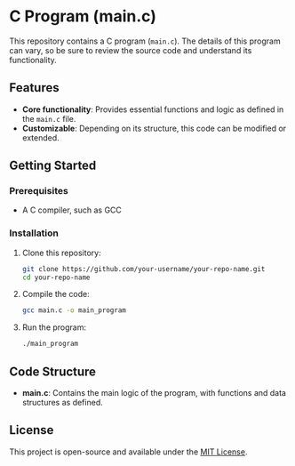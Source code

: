
# C Program (main.c)

This repository contains a C program (`main.c`). The details of this program can vary, so be sure to review the source code and understand its functionality.

## Features

- **Core functionality**: Provides essential functions and logic as defined in the `main.c` file.
- **Customizable**: Depending on its structure, this code can be modified or extended.

## Getting Started

### Prerequisites

- A C compiler, such as GCC

### Installation

1. Clone this repository:
   ```bash
   git clone https://github.com/your-username/your-repo-name.git
   cd your-repo-name
   ```

2. Compile the code:
   ```bash
   gcc main.c -o main_program
   ```

3. Run the program:
   ```bash
   ./main_program
   ```

## Code Structure

- **main.c**: Contains the main logic of the program, with functions and data structures as defined.

## License

This project is open-source and available under the [MIT License](LICENSE).

